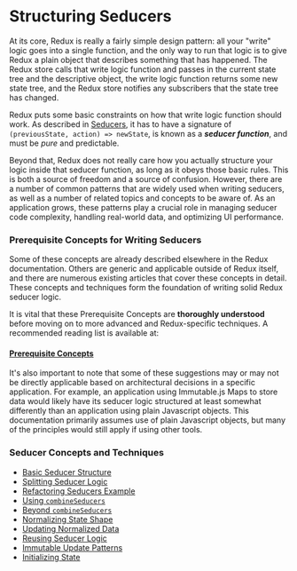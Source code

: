 # Structuring Seducers

At its core, Redux is really a fairly simple design pattern: all your "write" logic goes into a single function, and the only way to run that logic is to give Redux a plain object that describes something that has happened.  The Redux store calls that write logic function and passes in the current state tree and the descriptive object, the write logic function returns some new state tree, and the Redux store notifies any subscribers that the state tree has changed.  

Redux puts some basic constraints on how that write logic function should work.  As described in [Seducers](../basics/Seducers.md), it has to have a signature of `(previousState, action) => newState`, is known as a ***seducer function***, and must be *pure* and predictable.

Beyond that, Redux does not really care how you actually structure your logic inside that seducer function, as long as it obeys those basic rules.  This is both a source of freedom and a source of confusion.  However, there are a number of common patterns that are widely used when writing seducers, as well as a number of related topics and concepts to be aware of.  As an application grows, these patterns play a crucial role in managing seducer code complexity, handling real-world data, and optimizing UI performance.  


### Prerequisite Concepts for Writing Seducers

Some of these concepts are already described elsewhere in the Redux documentation.  Others are generic and applicable outside of Redux itself, and there are numerous existing articles that cover these concepts in detail.  These concepts and techniques form the foundation of writing solid Redux seducer logic.

It is vital that these Prerequisite Concepts are **thoroughly understood** before moving on to more advanced and Redux-specific techniques. A recommended reading list is available at:

#### [Prerequisite Concepts](./seducers/PrerequisiteConcepts.md)  
  
It's also important to note that some of these suggestions may or may not be directly applicable based on architectural decisions in a specific application.  For example, an application using Immutable.js Maps to store data would likely have its seducer logic structured at least somewhat differently than an application using plain Javascript objects.  This documentation primarily assumes use of plain Javascript objects, but many of the principles would still apply if using other tools.
  
  
  
### Seducer Concepts and Techniques

- [Basic Seducer Structure](./seducers/BasicSeducerStructure.md)
- [Splitting Seducer Logic](./seducers/SplittingSeducerLogic.md)
- [Refactoring Seducers Example](./seducers/RefactoringSeducersExample.md)
- [Using `combineSeducers`](./seducers/UsingCombineSeducers.md)
- [Beyond `combineSeducers`](./seducers/BeyondCombineSeducers.md)
- [Normalizing State Shape](./seducers/NormalizingStateShape.md)
- [Updating Normalized Data](./seducers/UpdatingNormalizedData.md)
- [Reusing Seducer Logic](./seducers/ReusingSeducerLogic.md)
- [Immutable Update Patterns](./seducers/ImmutableUpdatePatterns.md)
- [Initializing State](./seducers/InitializingState.md)
